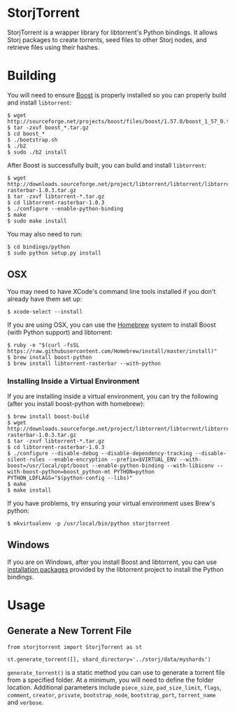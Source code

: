 # StorjTorrent

StorjTorrent is a wrapper library for libtorrent's Python bindings. It allows Storj packages to create torrents, seed files to other Storj nodes, and retrieve files using their hashes.

# Building

You will need to ensure [Boost](http://www.boost.org/) is properly installed so you can properly build and install `libtorrent`:

    $ wget http://sourceforge.net/projects/boost/files/boost/1.57.0/boost_1_57_0.tar.gz
    $ tar -zxvf boost_*.tar.gz
    $ cd boost_*
    $ ./bootstrap.sh
    $ ./b2
    $ sudo ./b2 install

After Boost is successfully built, you can build and install `libtorrent`:

    $ wget http://downloads.sourceforge.net/project/libtorrent/libtorrent/libtorrent-rasterbar-1.0.3.tar.gz
    $ tar -zxvf libtorrent-*.tar.gz
    $ cd libtorrent-rasterbar-1.0.3
    $ ./configure --enable-python-binding
    $ make
    $ sudo make install

You may also need to run:

    $ cd bindings/python
    $ sudo python setup.py install

## OSX

You may need to have XCode's command line tools installed if you don't already have them set up:

    $ xcode-select --install

If you are using OSX, you can use the [Homebrew](http://brew.sh/) system to install Boost (with Python support) and libtorrent:

    $ ruby -e "$(curl -fsSL https://raw.githubusercontent.com/Homebrew/install/master/install)"
    $ brew install boost-python 
    $ brew install libtorrent-rasterbar --with-python

### Installing Inside a Virtual Environment

If you are installing inside a virtual environment, you can try the following (after you install boost-python with homebrew):

    $ brew install boost-build
    $ wget http://downloads.sourceforge.net/project/libtorrent/libtorrent/libtorrent-rasterbar-1.0.3.tar.gz
    $ tar -zxvf libtorrent-*.tar.gz
    $ cd libtorrent-rasterbar-1.0.3
    $ ./configure --disable-debug --disable-dependency-tracking --disable-silent-rules --enable-encryption --prefix=$VIRTUAL_ENV --with-boost=/usr/local/opt/boost --enable-python-binding --with-libiconv --with-boost-python=boost_python-mt PYTHON=python PYTHON_LDFLAGS="$(python-config --libs)"
    $ make
    $ make install

If you have problems, try ensuring your virtual environment uses Brew's python:

    $ mkvirtualenv -p /usr/local/bin/python storjtorrent

## Windows

If you are on Windows, after you install Boost and libtorrent, you can use [installation packages](http://sourceforge.net/projects/libtorrent/files/py-libtorrent/) provided by the libtorrent project to install the Python bindings.

# Usage

## Generate a New Torrent File

    from storjtorrent import StorjTorrent as st

    st.generate_torrent([], shard_directory='../storj/data/myshards')

`generate_torrent()` is a static method you can use to generate a torrent file from a specified folder. At a minimum, you will need to define the folder location. Additional parameters include `piece_size`, `pad_size_limit`, `flags`, `comment`, `creator`, `private`, `bootstrap_node`, `bootstrap_port`, `torrent_name` and `verbose`.